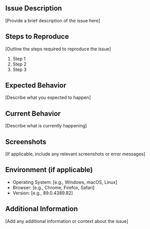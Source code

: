## Issue Description

[Provide a brief description of the issue here]

## Steps to Reproduce

[Outline the steps required to reproduce the issue]

1. Step 1
2. Step 2
3. Step 3

## Expected Behavior

[Describe what you expected to happen]

## Current Behavior

[Describe what is currently happening]

## Screenshots

[If applicable, include any relevant screenshots or error messages]

## Environment (if applicable)

- Operating System: [e.g., Windows, macOS, Linux]
- Browser: [e.g., Chrome, Firefox, Safari]
- Version: [e.g., 89.0.4389.82]

## Additional Information

[Add any additional information or context about the issue]
